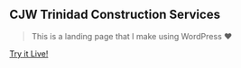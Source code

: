 ## CJW Trinidad Construction Services
> This is a landing page that I make using WordPress ♥

<a href="https://crltrndad.wordpress.com/" target="_blank"> Try it Live! </a>

